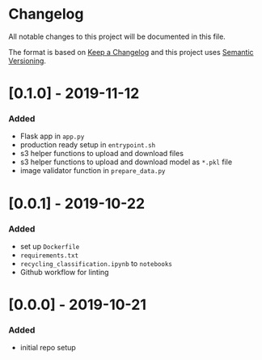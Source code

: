 # Changelog
All notable changes to this project will be documented in this file.

The format is based on [Keep a Changelog](http://keepachangelog.com/en/1.0.0/) and this project uses [Semantic Versioning](http://semver.org/).

# [0.1.0] - 2019-11-12
### Added
 - Flask app in `app.py`
 - production ready setup in `entrypoint.sh`
 - s3 helper functions to upload and download files
 - s3 helper functions to upload and download model as `*.pkl` file
 - image validator function in `prepare_data.py`

# [0.0.1] - 2019-10-22
### Added
 - set up `Dockerfile`
 - `requirements.txt`
 - `recycling_classification.ipynb` to `notebooks`
 - Github workflow for linting

# [0.0.0] - 2019-10-21
### Added
 - initial repo setup
